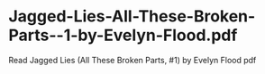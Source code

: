 # Jagged-Lies-All-These-Broken-Parts--1-by-Evelyn-Flood.pdf
Read Jagged Lies (All These Broken Parts, #1) by Evelyn Flood pdf
